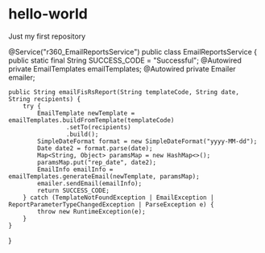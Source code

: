 # hello-world
Just my first repository


@Service("r360_EmailReportsService")
public class EmailReportsService {
    public static final String SUCCESS_CODE = "Successful";
    @Autowired
    private EmailTemplates emailTemplates;
    @Autowired
    private Emailer emailer;

    public String emailFisRsReport(String templateCode, String date, String recipients) {
        try {
            EmailTemplate newTemplate = emailTemplates.buildFromTemplate(templateCode)
                    .setTo(recipients)
                    .build();
            SimpleDateFormat format = new SimpleDateFormat("yyyy-MM-dd");
            Date date2 = format.parse(date);
            Map<String, Object> paramsMap = new HashMap<>();
            paramsMap.put("rep_date", date2);
            EmailInfo emailInfo = emailTemplates.generateEmail(newTemplate, paramsMap);
            emailer.sendEmail(emailInfo);
            return SUCCESS_CODE;
        } catch (TemplateNotFoundException | EmailException | ReportParameterTypeChangedException | ParseException e) {
            throw new RuntimeException(e);
        }
    }
}
